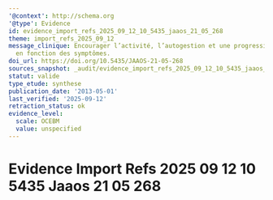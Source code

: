 ```yaml
---
'@context': http://schema.org
'@type': Evidence
id: evidence_import_refs_2025_09_12_10_5435_jaaos_21_05_268
theme: import_refs_2025_09_12
message_clinique: Encourager l’activité, l’autogestion et une progression graduée
  en fonction des symptômes.
doi_url: https://doi.org/10.5435/JAAOS-21-05-268
sources_snapshot: _audit/evidence_import_refs_2025_09_12_10_5435_jaaos_21_05_268.json
statut: valide
type_etude: synthese
publication_date: '2013-05-01'
last_verified: '2025-09-12'
retraction_status: ok
evidence_level:
  scale: OCEBM
  value: unspecified
---
```

# Evidence Import Refs 2025 09 12 10 5435 Jaaos 21 05 268

